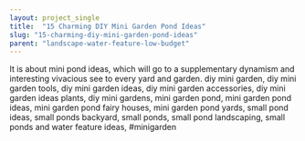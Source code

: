 ```yaml
---
layout: project_single
title:  "15 Charming DIY Mini Garden Pond Ideas"
slug: "15-charming-diy-mini-garden-pond-ideas"
parent: "landscape-water-feature-low-budget"
---
```

It is about mini pond ideas, which will go to a supplementary dynamism and interesting vivacious see to every yard and garden.  diy mini garden, diy mini garden tools, diy mini garden ideas, diy mini garden accessories, diy mini garden ideas plants, diy mini gardens, mini garden pond, mini garden pond ideas, mini garden pond fairy houses, mini garden pond yards, small pond ideas, small ponds backyard, small ponds, small pond landscaping, small ponds and water feature ideas,   #minigarden